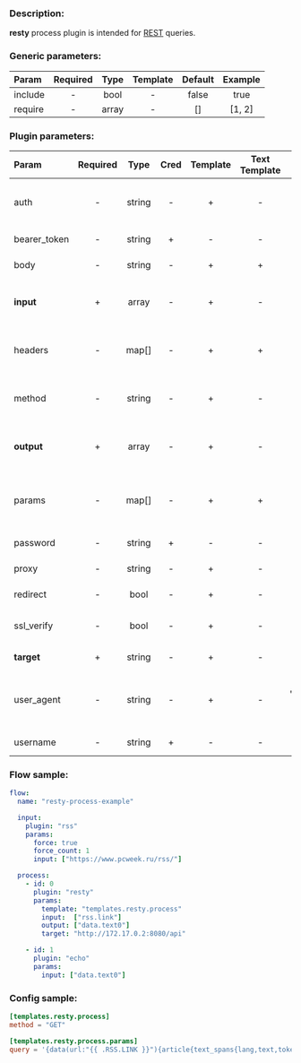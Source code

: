 ### Description:

**resty** process plugin is intended for [REST](https://en.wikipedia.org/wiki/Representational_state_transfer) queries.


### Generic parameters:

| Param   | Required | Type  | Template | Default | Example |
|:--------|:--------:|:-----:|:--------:|:-------:|:-------:|
| include | -        | bool  | -        | false   | true    |
| require | -        | array | -        | []      | [1, 2]  |


### Plugin parameters:

| Param        | Required | Type   | Cred | Template | Text Template | Default           | Example                      | Description                                         |
|:-------------|:--------:|:------:|:----:|:--------:|:-------------:|:-----------------:|:----------------------------:|:----------------------------------------------------|
| auth         | -        | string | -    | +        | -             | ""                | "basic"                      | Auth method (basic, bearer).                        |
| bearer_token | -        | string | +    | -        | -             | ""                | "qwerty"                     | Bearer token.                                       |
| body         | -        | string | -    | +        | +             | ""                | "{"foo": "bar"}"             | Request body.                                       |
| **input**    | +        | array  | -    | +        | -             | "[]"              | ["data.array0"]              | List of [Datum](../../concept.md) fields with data. |
| headers      | -        | map[]  | -    | +        | +             | map[]             | see example                  | Dynamic list of request headers.                    |
| method       | -        | string | -    | +        | -             | "GET"             | "POST"                       | Request method (GET, POST).                         |
| **output**   | +        | array  | -    | +        | -             | "[]"              | ["data.array1"]              | List of target [Datum](../../concept.md) fields.    |
| params       | -        | map[]  | -    | +        | +             | map[]             | see example                  | Dynamic list of request query parameters.           |
| password     | -        | string | +    | -        | -             | ""                | ""                           | Basic auth password.                                |
| proxy        | -        | string | -    | +        | -             | ""                | "http://127.0.0.1:8080"      | Proxy settings.                                     |
| redirect     | -        | bool   | -    | +        | -             | true              | false                        | Follow redirects.                                   |
| ssl_verify   | -        | bool   | -    | +        | -             | true              | false                        | Verify server certificate.                          |
| **target**   | +        | string | -    | +        | -             | ""                | "http://172.17.0.2:8080/api" | REST endpoint.                                      |
| user_agent   | -        | string | -    | +        | -             | "gosquito v4.4.1" | "webchela 1.0"               | Custom User-Agent for feed access.                  |
| username     | -        | string | +    | -        | -             | ""                | ""                           | Basic auth username.                                |


### Flow sample:

```yaml
flow:
  name: "resty-process-example"

  input:
    plugin: "rss"
    params:
      force: true
      force_count: 1
      input: ["https://www.pcweek.ru/rss/"]

  process:
    - id: 0
      plugin: "resty"
      params:
        template: "templates.resty.process"
        input:  ["rss.link"]
        output: ["data.text0"]
        target: "http://172.17.0.2:8080/api"

    - id: 1
      plugin: "echo"
      params:
        input: ["data.text0"]
```

### Config sample:

```toml
[templates.resty.process]
method = "GET"

[templates.resty.process.params]
query = '{data(url:"{{ .RSS.LINK }}"){article{text_spans{lang,text,tokens_amount}}}}'

```




